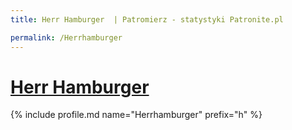 ```yaml
---
title: Herr Hamburger  | Patromierz - statystyki Patronite.pl

permalink: /Herrhamburger
---
```


# [Herr Hamburger ](https://patronite.pl/Herrhamburger)

{% include profile.md name="Herrhamburger" prefix="h" %}
